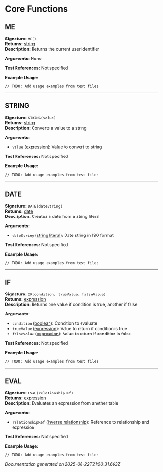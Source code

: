 # Core Functions


## ME

**Signature:** `ME()`  
**Returns:** [string](../types.md#string)  
**Description:** Returns the current user identifier

**Arguments:** None

**Test References:** Not specified

**Example Usage:**
```
// TODO: Add usage examples from test files
```

---

## STRING

**Signature:** `STRING(value)`  
**Returns:** [string](../types.md#string)  
**Description:** Converts a value to a string

**Arguments:**
- `value` ([expression](../types.md#expression)): Value to convert to string

**Test References:** Not specified

**Example Usage:**
```
// TODO: Add usage examples from test files
```

---

## DATE

**Signature:** `DATE(dateString)`  
**Returns:** [date](../types.md#date)  
**Description:** Creates a date from a string literal

**Arguments:**
- `dateString` ([string literal](../types.md#string_literal)): Date string in ISO format

**Test References:** Not specified

**Example Usage:**
```
// TODO: Add usage examples from test files
```

---

## IF

**Signature:** `IF(condition, trueValue, falseValue)`  
**Returns:** [expression](../types.md#expression)  
**Description:** Returns one value if condition is true, another if false

**Arguments:**
- `condition` ([boolean](../types.md#boolean)): Condition to evaluate
- `trueValue` ([expression](../types.md#expression)): Value to return if condition is true
- `falseValue` ([expression](../types.md#expression)): Value to return if condition is false

**Test References:** Not specified

**Example Usage:**
```
// TODO: Add usage examples from test files
```

---

## EVAL

**Signature:** `EVAL(relationshipRef)`  
**Returns:** [expression](../types.md#expression)  
**Description:** Evaluates an expression from another table

**Arguments:**
- `relationshipRef` ([inverse relationship](../types.md#inverse_relationship)): Reference to relationship and expression

**Test References:** Not specified

**Example Usage:**
```
// TODO: Add usage examples from test files
```


*Documentation generated on 2025-06-22T21:00:31.663Z*
